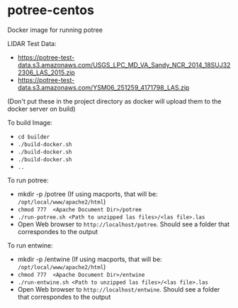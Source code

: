 # potree-centos

Docker image for running potree

LIDAR Test Data:
 - https://potree-test-data.s3.amazonaws.com/USGS_LPC_MD_VA_Sandy_NCR_2014_18SUJ322306_LAS_2015.zip
 - https://potree-test-data.s3.amazonaws.com/YSM06_251259_4171798_LAS.zip
 
 (Don't put these in the project directory as docker will upload them to the docker server on build)
 
 To build Image:
 
- `cd builder`
- `./build-docker.sh`
- `./build-docker.sh`
- `./build-docker.sh`
- `..`

 To run potree:
 -  mkdir -p <Apache Document Dir>/potree 
   (If using macports,  that will be:  `/opt/local/www/apache2/html`)
 - `chmod 777  <Apache Document Dir>/potree`
 - `./run-potree.sh <Path to unzipped las files>/<las file>.las`
 - Open Web browser to `http://localhost/potree`. Should see a folder that correspondes to the output
 
 To run entwine:
 -  mkdir -p <Apache Document Dir>/entwine 
   (If using macports,  that will be:  `/opt/local/www/apache2/html`)
 - `chmod 777  <Apache Document Dir>/entwine`
 - `./run-entwine.sh <Path to unzipped las files>/<las file>.las`
 - Open Web browser to `http://localhost/entwine`. Should see a folder that correspondes to the output
 
 
